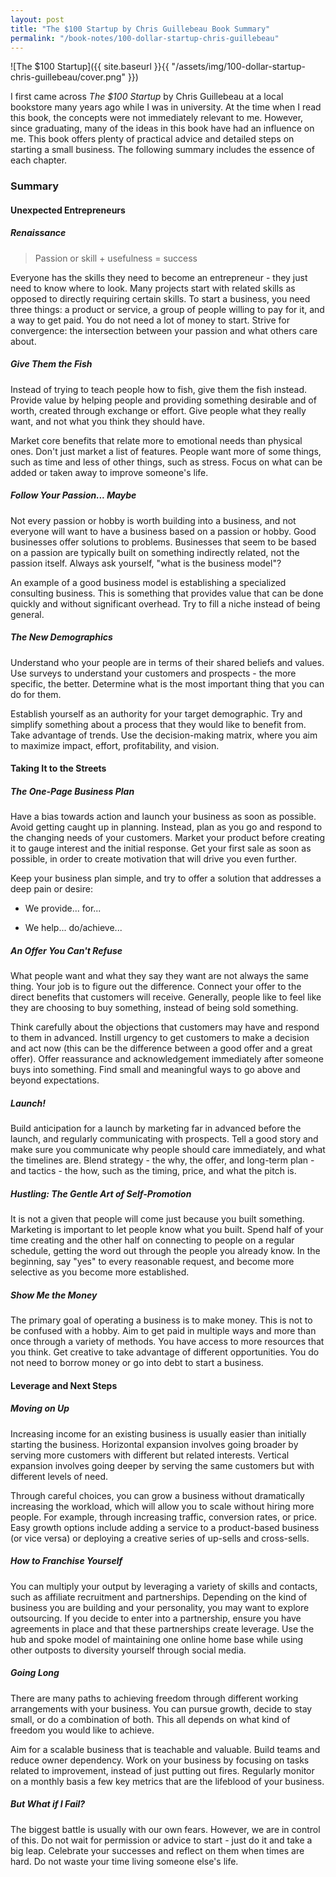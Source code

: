 ```yaml
---
layout: post
title: "The $100 Startup by Chris Guillebeau Book Summary"
permalink: "/book-notes/100-dollar-startup-chris-guillebeau"
---
```


![The $100 Startup]({{ site.baseurl }}{{ "/assets/img/100-dollar-startup-chris-guillebeau/cover.png" }})

I first came across *The $100 Startup* by Chris Guillebeau at a local bookstore many years ago while I was in university. At the time when I read this book, the concepts were not immediately relevant to me. However, since graduating, many of the ideas in this book have had an influence on me. This book offers plenty of practical advice and detailed steps on starting a small business. The following summary includes the essence of each chapter.

### Summary

#### Unexpected Entrepreneurs

##### Renaissance

> Passion or skill + usefulness = success

Everyone has the skills they need to become an entrepreneur - they just need to know where to look. Many projects start with related skills as opposed to directly requiring certain skills. To start a business, you need three things: a product or service, a group of people willing to pay for it, and a way to get paid. You do not need a lot of money to start. Strive for convergence: the intersection between your passion and what others care about.

##### Give Them the Fish

Instead of trying to teach people how to fish, give them the fish instead. Provide value by helping people and providing something desirable and of worth, created through exchange or effort. Give people what they really want, and not what you think they should have.

Market core benefits that relate more to emotional needs than physical ones. Don't just market a list of features. People want more of some things, such as time and less of other things, such as stress. Focus on what can be added or taken away to improve someone's life.

##### Follow Your Passion... Maybe

Not every passion or hobby is worth building into a business, and not everyone will want to have a business based on a passion or hobby. Good businesses offer solutions to problems. Businesses that seem to be based on a passion are typically built on something indirectly related, not the passion itself. Always ask yourself, "what is the business model"?

An example of a good business model is establishing a specialized consulting business. This is something that provides value that can be done quickly and without significant overhead. Try to fill a niche instead of being general.

##### The New Demographics

Understand who your people are in terms of their shared beliefs and values. Use surveys to understand your customers and prospects - the more specific, the better. Determine what is the most important thing that you can do for them.

Establish yourself as an authority for your target demographic. Try and simplify something about a process that they would like to benefit from. Take advantage of trends. Use the decision-making matrix, where you aim to maximize impact, effort, profitability, and vision.

#### Taking It to the Streets

##### The One-Page Business Plan

Have a bias towards action and launch your business as soon as possible. Avoid getting caught up in planning. Instead, plan as you go and respond to the changing needs of your customers. Market your product before creating it to gauge interest and the initial response. Get your first sale as soon as possible, in order to create motivation that will drive you even further.

Keep your business plan simple, and try to offer a solution that addresses a deep pain or desire:

* We provide... for...

* We help... do/achieve...

##### An Offer You Can't Refuse

What people want and what they say they want are not always the same thing. Your job is to figure out the difference. Connect your offer to the direct benefits that customers will receive. Generally, people like to feel like they are choosing to buy something, instead of being sold something.

Think carefully about the objections that customers may have and respond to them in advanced. Instill urgency to get customers to make a decision and act now (this can be the difference between a good offer and a great offer). Offer reassurance and acknowledgement immediately after someone buys into something. Find small and meaningful ways to go above and beyond expectations.

##### Launch!

Build anticipation for a launch by marketing far in advanced before the launch, and regularly communicating with prospects. Tell a good story and make sure you communicate why people should care immediately, and what the timelines are. Blend strategy - the why, the offer, and long-term plan - and tactics - the how, such as the timing, price, and what the pitch is.

##### Hustling: The Gentle Art of Self-Promotion

It is not a given that people will come just because you built something. Marketing is important to let people know what you built. Spend half of your time creating and the other half on connecting to people on a regular schedule, getting the word out through the people you already know. In the beginning, say "yes" to every reasonable request, and become more selective as you become more established.

##### Show Me the Money

The primary goal of operating a business is to make money. This is not to be confused with a hobby. Aim to get paid in multiple ways and more than once through a variety of methods. You have access to more resources that you think. Get creative to take advantage of different opportunities. You do not need to borrow money or go into debt to start a business.

#### Leverage and Next Steps

##### Moving on Up

Increasing income for an existing business is usually easier than initially starting the business. Horizontal expansion involves going broader by serving more customers with different but related interests. Vertical expansion involves going deeper by serving the same customers but with different levels of need.

Through careful choices, you can grow a business without dramatically increasing the workload, which will allow you to scale without hiring more people. For example, through increasing traffic, conversion rates, or price. Easy growth options include adding a service to a product-based business (or vice versa) or deploying a creative series of up-sells and cross-sells.

##### How to Franchise Yourself

You can multiply your output by leveraging a variety of skills and contacts, such as affiliate recruitment and partnerships. Depending on the kind of business you are building and your personality, you may want to explore outsourcing. If you decide to enter into a partnership, ensure you have agreements in place and that these partnerships create leverage. Use the hub and spoke model of maintaining one online home base while using other outposts to diversity yourself through social media.

##### Going Long

There are many paths to achieving freedom through different working arrangements with your business. You can pursue growth, decide to stay small, or do a combination of both. This all depends on what kind of freedom you would like to achieve.

Aim for a scalable business that is teachable and valuable. Build teams and reduce owner dependency. Work on your business by focusing on tasks related to improvement, instead of just putting out fires. Regularly monitor on a monthly basis a few key metrics that are the lifeblood of your business.

##### But What if I Fail?

The biggest battle is usually with our own fears. However, we are in control of this. Do not wait for permission or advice to start - just do it and take a big leap. Celebrate your successes and reflect on them when times are hard. Do not waste your time living someone else's life.
